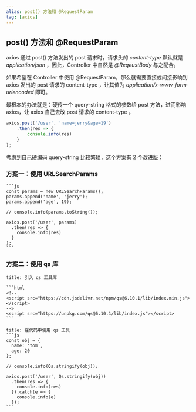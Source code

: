 ```yaml
---
alias: post() 方法和 @RequestParam
tag: [axios]
---
```


## post() 方法和 @RequestParam

axios 通过 post() 方法发出的 post 请求时，请求头的 *content-type* 默认就是 *application/json* ，因此，Controller 中自然是 *@ReqeustBody* 与之配合。

如果希望在 Controller 中使用 @RequestParam，那么就需要直接或间接影响到 axios 发出的 post 请求的 content-type ，让其值为 *application/x-www-form-urlencoded* 即可。

最根本的办法就是：硬传一个 query-string 格式的参数给 post 方法，进而影响 axios，让 axios 自己去改 post 请求的 content-type 。

```js
axios.post('/user', 'name=jerry&age=19')
    .then(res => {
        console.info(res)
    }
);
```

考虑到自己硬编码 query-string 比较繁琐，这个方案有 2 个改进版：

### 方案一：使用 URLSearchParams

````ad-js
```js
const params = new URLSearchParams();
params.append('name', 'jerry');
params.append('age', 19);

// console.info(params.toString());

axios.post('/user', params)
  .then(res => {
	console.info(res)
  }
);
```
````


### 方案二：使用 qs 库

````ad-html
title: 引入 qs 工具库

```html
<!--
<script src="https://cdn.jsdelivr.net/npm/qs@6.10.1/lib/index.min.js"></script>
-->
<script src="https://unpkg.com/qs@6.10.1/lib/index.js"></script>
```
````

````ad-js
title: 在代码中使用 qs 工具
```js
const obj = {
  name: 'tom',
  age: 20
};

// console.info(Qs.stringify(obj));
  
axios.post('/user', Qs.stringify(obj))
  .then(res => {
    console.info(res)
  }).catch(e => {
    console.info(e)
  });
```
````
